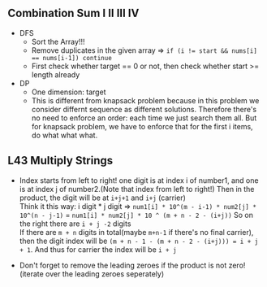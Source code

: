 ## Combination Sum I II III IV
- DFS
  - Sort the Array!!!
  - Remove duplicates in the given array => `if (i != start && nums[i] == nums[i-1]) continue`
  - First check whether target == 0 or not, then check whether start >= length already
- DP
  - One dimension: target
  - This is different from knapsack problem because in this problem we consider differnt sequence as different solutions.
  Therefore there's no need to enforce an order:  each time we just search them all. But for knapsack problem, we have to enforce that 
  for the first i items, do what what what.
  

## L43 Multiply Strings
- Index starts from left to right! 
one digit is at index i of number1, and one is at index j of number2.(Note that index from left to right!) Then in the product, 
the digit will be at `i+j+1` and `i+j` (carrier) \
Think it this way:
i digit * j digit => `num1[i] * 10^(m - i-1) * num2[j] * 10^(n - j-1)` = `num1[i] * num2[j] * 10 ^ (m + n - 2 - (i+j))`
So on the right there are `i + j -2` digits \
If there are `m + n` digits in total(maybe `m+n-1` if there's no final carrier), then the digit index will be 
`(m + n - 1 - (m + n - 2 - (i+j))) = i + j + 1`. And thus for carrier the index will be `i + j `

- Don't forget to remove the leading zeroes if the product is not zero! (iterate over the leading zeroes seperately)
